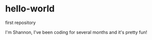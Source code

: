 # hello-world
first repository

I'm Shannon, I've been coding for several months and it's pretty fun!
